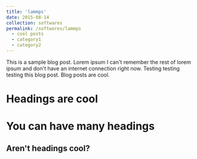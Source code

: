 ```yaml
---
title: 'lammps'
date: 2015-08-14
collection: softwares
permalink: /softwores/lammps
  - cool posts
  - category1
  - category2
---
```


This is a sample blog post. Lorem ipsum I can't remember the rest of lorem ipsum and don't have an internet connection right now. Testing testing testing this blog post. Blog posts are cool.

Headings are cool
======

You can have many headings
======

Aren't headings cool?
------